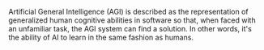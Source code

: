 Artificial General Intelligence (AGI) is described as the representation of generalized human cognitive abilities in software so that, when faced with an unfamiliar task, the AGI system can find a solution. In other words, it's the ability of AI to learn in the same fashion as humans.
